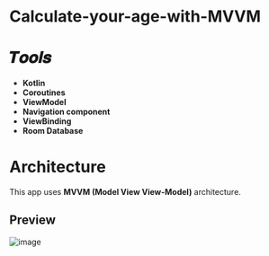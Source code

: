 # Calculate-your-age-with-MVVM
# 𝑻𝒐𝒐𝒍𝒔
- **Kotlin**
- **Coroutines**
- **ViewModel**
- **Navigation component**
- **ViewBinding**
- **Room Database**
# Architecture 
This app uses **MVVM (Model View View-Model)** architecture.
 
## Preview
![image](https://github.com/essamheshmy/Calculate-your-age-with-MVVM/assets/110932669/4d47c030-93cc-4342-89df-a4d3b9680a14)

